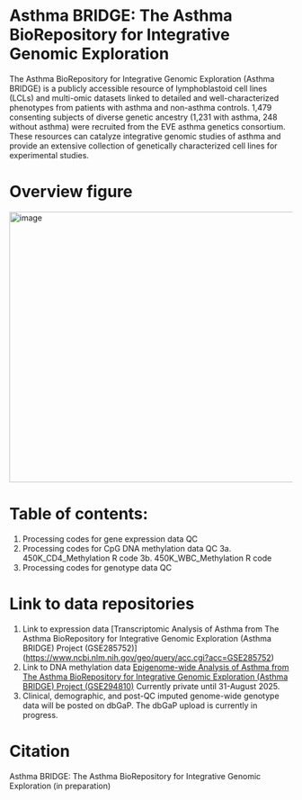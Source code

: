 # Asthma BRIDGE: The Asthma BioRepository for Integrative Genomic Exploration

The Asthma BioRepository for Integrative Genomic Exploration (Asthma BRIDGE) is a publicly accessible resource of lymphoblastoid cell lines (LCLs) and multi-omic datasets linked to detailed and well-characterized phenotypes from patients with asthma and non-asthma controls. 1,479 consenting subjects of diverse genetic ancestry (1,231 with asthma, 248 without asthma) were recruited from the EVE asthma genetics consortium. These resources can catalyze integrative genomic studies of asthma and provide an extensive collection of genetically characterized cell lines for experimental studies.
# Overview figure
<img width="731" height="481" alt="image" src="https://github.com/user-attachments/assets/b77ba709-68fb-4920-9886-8f481d404e76" />



# Table of contents:

1. Processing codes for gene expression data QC
3. Processing codes for CpG DNA methylation data QC
   3a. 450K_CD4_Methylation R code
   3b. 450K_WBC_Methylation R code
4. Processing codes for genotype data QC

# Link to data repositories 

1. Link to expression data
[Transcriptomic Analysis of Asthma from The Asthma BioRepository for Integrative Genomic Exploration (Asthma BRIDGE) Project (GSE285752)]
(https://www.ncbi.nlm.nih.gov/geo/query/acc.cgi?acc=GSE285752)
2. Link to DNA methylation data
[Epigenome-wide Analysis of Asthma from The Asthma BioRepository for Integrative Genomic Exploration (Asthma BRIDGE) Project (GSE294810)](https://www.ncbi.nlm.nih.gov/geo/query/acc.cgi?acc=GSE294810)
Currently private until 31-August 2025.
3. Clinical, demographic, and post-QC imputed genome-wide genotype data will be posted on dbGaP. The dbGaP upload is currently in progress. 

# Citation
Asthma BRIDGE: The Asthma BioRepository for Integrative Genomic Exploration (in preparation)



